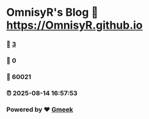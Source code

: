 # OmnisyR's Blog :link: https://OmnisyR.github.io 
### :page_facing_up: [3](https://OmnisyR.github.io/tag.html) 
### :speech_balloon: 0 
### :hibiscus: 60021 
### :alarm_clock: 2025-08-14 16:57:53 
### Powered by :heart: [Gmeek](https://github.com/Meekdai/Gmeek)
